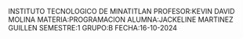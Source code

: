 INSTITUTO TECNOLOGICO DE MINATITLAN
PROFESOR:KEVIN DAVID MOLINA
MATERIA:PROGRAMACION
ALUMNA:JACKELINE MARTINEZ GUILLEN
SEMESTRE:1 GRUPO:B
FECHA:16-10-2024
